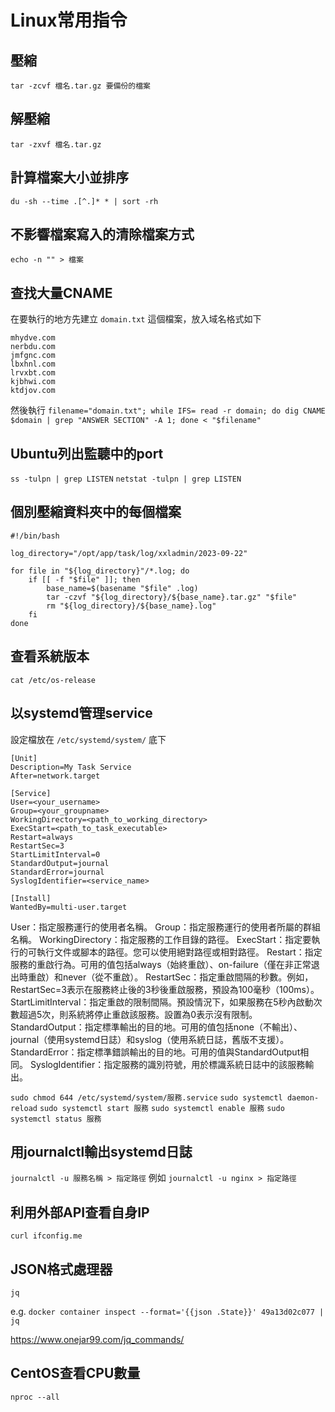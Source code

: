 # Linux常用指令

## 壓縮
`tar -zcvf 檔名.tar.gz 要備份的檔案`

## 解壓縮
`tar -zxvf 檔名.tar.gz`

## 計算檔案大小並排序
`du -sh --time .[^.]* * | sort -rh`

## 不影響檔案寫入的清除檔案方式
`echo -n "" > 檔案`

## 查找大量CNAME
在要執行的地方先建立 `domain.txt` 這個檔案，放入域名格式如下
```
mhydve.com
nerbdu.com
jmfgnc.com
lbxhnl.com
lrvxbt.com
kjbhwi.com
ktdjov.com
```

然後執行
`filename="domain.txt"; while IFS= read -r domain; do dig CNAME $domain | grep "ANSWER SECTION" -A 1; done < "$filename"`

## Ubuntu列出監聽中的port
`ss -tulpn | grep LISTEN`
`netstat -tulpn | grep LISTEN`

## 個別壓縮資料夾中的每個檔案
```
#!/bin/bash

log_directory="/opt/app/task/log/xxladmin/2023-09-22"

for file in "${log_directory}"/*.log; do
    if [[ -f "$file" ]]; then
        base_name=$(basename "$file" .log)
        tar -czvf "${log_directory}/${base_name}.tar.gz" "$file"
        rm "${log_directory}/${base_name}.log"
    fi
done
```

## 查看系統版本
`cat /etc/os-release`

## 以systemd管理service
設定檔放在 `/etc/systemd/system/` 底下
```
[Unit]
Description=My Task Service
After=network.target

[Service]
User=<your_username>
Group=<your_groupname>
WorkingDirectory=<path_to_working_directory>
ExecStart=<path_to_task_executable>
Restart=always
RestartSec=3
StartLimitInterval=0
StandardOutput=journal
StandardError=journal
SyslogIdentifier=<service_name>

[Install]
WantedBy=multi-user.target
```
User：指定服務運行的使用者名稱。
Group：指定服務運行的使用者所屬的群組名稱。
WorkingDirectory：指定服務的工作目錄的路徑。
ExecStart：指定要執行的可執行文件或腳本的路徑。您可以使用絕對路徑或相對路徑。
Restart：指定服務的重啟行為。可用的值包括always（始終重啟）、on-failure（僅在非正常退出時重啟）和never（從不重啟）。
RestartSec：指定重啟間隔的秒數。例如，RestartSec=3表示在服務終止後的3秒後重啟服務，預設為100毫秒（100ms）。
StartLimitInterval：指定重啟的限制間隔。預設情況下，如果服務在5秒內啟動次數超過5次，則系統將停止重啟該服務。設置為0表示沒有限制。
StandardOutput：指定標準輸出的目的地。可用的值包括none（不輸出）、journal（使用systemd日誌）和syslog（使用系統日誌，舊版不支援）。
StandardError：指定標準錯誤輸出的目的地。可用的值與StandardOutput相同。
SyslogIdentifier：指定服務的識別符號，用於標識系統日誌中的該服務輸出。

`sudo chmod 644 /etc/systemd/system/服務.service`
`sudo systemctl daemon-reload`
`sudo systemctl start 服務`
`sudo systemctl enable 服務`
`sudo systemctl status 服務`

## 用journalctl輸出systemd日誌
`journalctl -u 服務名稱 > 指定路徑`
例如
`journalctl -u nginx > 指定路徑`

## 利用外部API查看自身IP
`curl ifconfig.me`

## JSON格式處理器
`jq`

e.g. `docker container inspect --format='{{json .State}}' 49a13d02c077 | jq`

https://www.onejar99.com/jq_commands/

## CentOS查看CPU數量
`nproc --all`